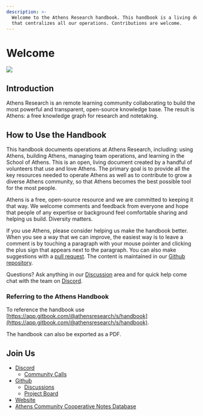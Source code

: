 ```yaml
---
description: >-
  Welcome to the Athens Research handbook. This handbook is a living document
  that centralizes all our operations. Contributions are welcome.
---
```


# Welcome

![](.gitbook/assets/athens-logo.svg)

## Introduction

Athens Research is an remote learning community collaborating to build the most powerful and transparent, open-source knowledge base. The result is Athens: a free knowledge graph for research and notetaking. 

## How to Use the Handbook

This handbook documents operations at Athens Research, including: using Athens, building Athens, managing team operations, and learning in the School of Athens. This is an open, living document created by a handful of volunteers that use and love Athens. The primary goal is to provide all the key resources needed to operate Athens as well as to contribute to grow a diverse Athens community, so that Athens becomes the best possible tool for the most people. 

Athens is a free, open-source resource and we are committed to keeping it that way. We welcome comments and feedback from everyone and hope that people of any expertise or background feel comfortable sharing and helping us build. Diversity matters.  
  
If you use Athens, please consider helping us make the handbook better. When you see a way that we can improve, the easiest way is to leave a comment is by touching a paragraph with your mouse pointer and clicking the plus sign that appears next to the paragraph. You can also make suggestions with a [pull request](https://github.com/athensresearch/handbook/pulls). The content is maintained in our [Github repository](https://github.com/athensresearch/handbook). 

Questions? Ask anything in our [Discussion](https://github.com/athensresearch/athens/discussions) area and for quick help  come chat with the team on [Discord](https://discord.gg/as9h8yHNfD). 

### Referring to the Athens Handbook

To reference the handbook use [https://app.gitbook.com/@athensresearch/s/handbook](https://app.gitbook.com/@athensresearch/s/handbook).

The handbook can also be exported as a PDF. 

## Join Us

* [Discord](https://discord.gg/as9h8yHNfD)
  * [Community Calls](https://calendar.google.com/calendar/u/7?cid=NjVnZjNvY2JuczN0cmhqODZhbm8xbzA2NDhAZ3JvdXAuY2FsZW5kYXIuZ29vZ2xlLmNvbQ)
* [Github](https://github.com/athensresearch/)
  * [Discussions](https://github.com/athensresearch/athens/discussions)
  * [Project Board](https://github.com/athensresearch/athens/projects)
* [Website](https://athens-research.ghost.io/)
* [Athens Community Cooperative Notes Database](https://roamresearch.com/#/app/athensresearch/)

